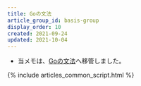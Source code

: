 ```yaml
---
title: Goの文法
article_group_id: basis-group
display_order: 10
created: 2021-09-24
updated: 2021-10-04
---
```

- 当メモは、[Goの文法](https://thinktwice.tech/it/go/grammar/)へ移管しました。

{% include articles_common_script.html %}
